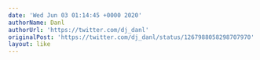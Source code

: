 ```yaml
---
date: 'Wed Jun 03 01:14:45 +0000 2020'
authorName: Danl
authorUrl: 'https://twitter.com/dj_danl'
originalPost: 'https://twitter.com/dj_danl/status/1267988058298707970'
layout: like
---
```

